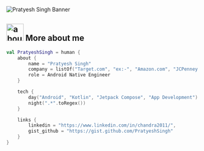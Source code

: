 
![Pratyesh Singh Banner](https://raw.github.com/PratyeshSingh/PratyeshSingh/main/images/Banner.jpg)

## <img width="45" alt="about" src="https://raw.github.com/PratyeshSingh/PratyeshSingh/main/images/about.png"> More about me
```kotlin
val PratyeshSingh = human {
    about {
        name = "Pratyesh Singh"
        company = listOf("Target.com", "ex:-", "Amazon.com", "JCPenney.com", "PepperFry.com", "PolicyBazaar.com")
        role = Android Native Engineer
    }

    tech {
        day("Android", "Kotlin", "Jetpack Compose", "App Development")
        night(".*".toRegex())
    }

    links {
        linkedin = "https://www.linkedin.com/in/chandra2011/",
        gist_github = "https://gist.github.com/PratyeshSingh"
    }
}
```
